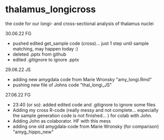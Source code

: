 # thalamus_longicross
the code for our longi- and cross-sectional analysis of thalamus nuclei

30.06.22 FG

- pushed edited get_sample code (cross)... just 1 step until sample matching, may happen today :) 
- deleted .pptx from github
- edited .gitignore to ignore .pptx 

29.06.22 JS

- adding new amygdala code from Marie Wronsky "amy_longi.Rmd"
- pushing new file of Johns code "thal_longi_JS"

27.06.22 FG

- 23:40 (or so): added edited code and .gitignore to ignore some files
- Adding my cross R-code (really messy and not complete... especially the sample generation code is not finished... ) for colab with John.
- Adding John as colaborator. HF with this mess
- adding one old amygdala-code from Marie Wronsky (for comparison) "amyg_hippo_new"

